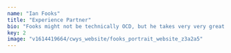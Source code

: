 ```yaml
---
name: "Ian Fooks"
title: "Experience Partner"
bio: "Fooks might not be technically OCD, but he takes very very great care that everything is in the right place and consistent with everything else around it. Otherwise he won't sit still. And that applies to everything, not just his design work. Somehow, despite this, he manages to be one of the most friendly and generous people you'll ever meet. Terrible poet, though."
key: 2
image: "v1614419664/cwys_website/fooks_portrait_website_z3a2a5"
---
```

